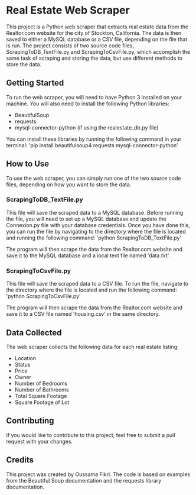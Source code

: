 # Real Estate Web Scraper

This project is a Python web scraper that extracts real estate data from the Realtor.com website for the city of Stockton, California. The data is then saved to either a MySQL database or a CSV file, depending on the file that is run. The project consists of two source code files, ScrapingToDB_TextFile.py and ScrapingToCsvFile.py, which accomplish the same task of scraping and storing the data, but use different methods to store the data.

## Getting Started

To run the web scraper, you will need to have Python 3 installed on your machine. You will also need to install the following Python libraries:

- BeautifulSoup
- requests
- mysql-connector-python (if using the realestate_db.py file)


You can install these libraries by running the following command in your terminal:
 'pip install beautifulsoup4 requests mysql-connector-python'
 
 
 ## How to Use

To use the web scraper, you can simply run one of the two source code files, depending on how you want to store the data.

### ScrapingToDB_TextFile.py

This file will save the scraped data to a MySQL database. Before running the file, you will need to set up a MySQL database and update the Connexion.py file with your database credentials. Once you have done this, you can run the file by navigating to the directory where the file is located and running the following command:
'python ScrapingToDB_TextFile.py'


The program will then scrape the data from the Realtor.com website and save it to the MySQL database and a local text file named 'data.txt'.


### ScrapingToCsvFile.py

This file will save the scraped data to a CSV file. To run the file, navigate to the directory where the file is located and run the following command:
'python ScrapingToCsvFile.py'

The program will then scrape the data from the Realtor.com website and save it to a CSV file named 'housing.csv' in the same directory.


## Data Collected

The web scraper collects the following data for each real estate listing:

- Location
- Status
- Price
- Owner
- Number of Bedrooms
- Number of Bathrooms
- Total Square Footage
- Square Footage of Lot


## Contributing

If you would like to contribute to this project, feel free to submit a pull request with your changes.

## Credits

This project was created by Oussama Fikri. The code is based on examples from the Beautiful Soup documentation and the requests library documentation.
